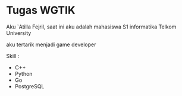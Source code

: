 # Tugas WGTIK
Aku `Atilla Fejril, saat ini aku adalah mahasiswa S1 informatika Telkom University

aku tertarik menjadi game developer

Skill :
- C++
- Python
- Go
- PostgreSQL
